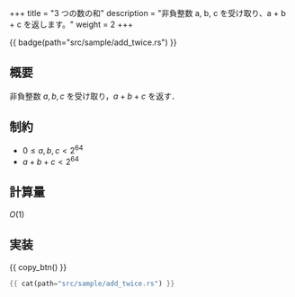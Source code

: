 +++
title = "3 つの数の和"
description = "非負整数 a, b, c を受け取り、a + b + c を返します。"
weight = 2
+++

{{ badge(path="src/sample/add_twice.rs") }}

## 概要
非負整数 $a, b, c$ を受け取り，$a + b + c$ を返す．

## 制約
- $0 \leq a, b, c < 2^{64}$
- $a + b + c < 2^{64}$

## 計算量
$O(1)$

## 実装
{{ copy_btn() }}
```rs
{{ cat(path="src/sample/add_twice.rs") }}
```

